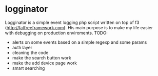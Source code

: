 # logginator
Logginator is a simple event logging php script written on top of f3 (http://fatfreeframework.com).
His main purpose is to make my life easier with debugging on production enviroments.
TODO:
- alerts on some events based on a simple regexp and some params
- auth layer
- cleaning the code
- make the search button work
- make the add device page work
- smart searching
